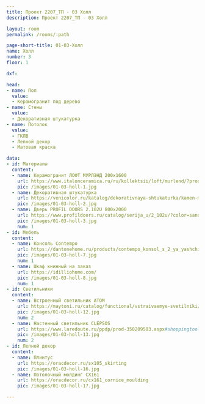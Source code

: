 ```yaml
---
title: Проект 2207_ТП - 03 Холл
description: Проект 2207_ТП - 03 Холл

layout: room
permalink: /rooms/:path

page-short-title: 01-03-Холл
name: Холл
number: 3
floor: 1

dxf: 

head:
- name: Пол
  value:
  - Керамогранит под дерево
- name: Стены
  value:
  - Декоративная штукатурка
- name: Потолок
  value:
  - ГКЛВ
  - Лепной декор
  - Матовая краска

data:
- id: Материалы
  content:
  - name: Керамогранит ЛОФТ МУРЛЭНД 200x1600
    url: https://www.italonceramica.ru/ru/kollektsii/loft/murlend/?producttype=gres
    pic: /images/01-03-holl-1.jpg
  - name: Декоративная штукатурка
    url: https://venicolor.ru/katalog/dekorativnaya-shtukaturka/kamen-mramor-shamot-pod-starinu/rilevo-rilievo.html
    pic: /images/01-03-holl-2.jpg
  - name: Дверь PROFIL DOORS 2.102U 800x2000
    url: https://www.profildoors.ru/catalog/serija_u/2_102u/?color=sand&glass=
    pic: /images/01-03-holl-3.jpg
    num: 1
- id: Мебель
  content:
  - name: Консоль Contempo
    url: https://dantonehome.ru/products/contempo_konsol_s_2_ya_yashchikami/
    pic: /images/01-03-holl-7.jpg
    num: 1
  - name: Шкаф книжный на заказ
    url: https://idilliohome.com/
    pic: /images/01-03-holl-8.jpg
    num: 1
- id: Светильники
  content:
  - name: Встроенный светильник ATOM
    url: https://maytoni.ru/catalog/functional/vstraivaemye-svetilniki/dl024-2-02w/
    pic: /images/01-03-holl-12.jpg
    num: 2
  - name: Настенный светильник CLEPSOS
    url: https://www.laredoute.ru/ppdp/prod-350209503.aspx#shoppingtool=treestructureguidednavigation
    pic: /images/01-03-holl-13.jpg
    num: 2
- id: Лепной декор
  content:
  - name: Плинтус 
    url: https://oracdecor.ru/sx105_skirting
    pic: /images/01-03-holl-16.jpg
  - name: Потолочный молдинг CX161
    url: https://oracdecor.ru/cx161_cornice_moulding
    pic: /images/01-03-holl-17.jpg

---
```


